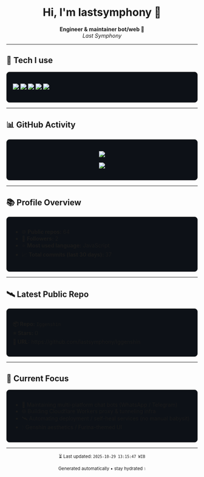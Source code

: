 <h1 align="center">Hi, I'm lastsymphony 👋</h1>

<p align="center">
  <b>Engineer & maintainer bot/web 🌌</b><br/>
  <i>Last Symphony</i>
</p>

---

<h2>🔗 Tech I use</h2>
<div style="border:1px solid #3a3a3a; border-radius:8px; padding:16px; background:#0d1117;">
  <p align="left">
  <img src="https://img.shields.io/badge/Node.js-000?style=for-the-badge&logo=node.js&logoColor=00ff00" />
  <img src="https://img.shields.io/badge/JavaScript-000?style=for-the-badge&logo=javascript&logoColor=ffdf00" />
  <img src="https://img.shields.io/badge/Python-000?style=for-the-badge&logo=python&logoColor=00a3e8" />
  <img src="https://img.shields.io/badge/Cloudflare%20Workers-000?style=for-the-badge&logo=cloudflare" />
  <img src="https://img.shields.io/badge/WhatsApp%20Bot-000?style=for-the-badge&logo=whatsapp&logoColor=25D366" />
</p>
</div>

---

<h2>📊 GitHub Activity</h2>
<div style="border:1px solid #3a3a3a; border-radius:8px; padding:16px; background:#0d1117;">
  <p align="center">
    <img src="https://github-readme-streak-stats.herokuapp.com?user=lastsymphony&theme=transparent" />
  </p>

  <p align="center">
    <img src="https://github-readme-stats.vercel.app/api/top-langs/?username=lastsymphony&layout=compact&theme=transparent" />
  </p>
</div>

---

<h2>📚 Profile Overview</h2>
<div style="border:1px solid #3a3a3a; border-radius:8px; padding:16px; background:#0d1117;">
  <ul>
    <li>🌐 <b>Public repos:</b> 64</li>
    <li>👥 <b>Followers:</b> 2</li>
    <li>⭐ <b>Most used language:</b> JavaScript</li>
    <li>📈 <b>Total commits (last 30 days):</b> 37</li>
  </ul>
</div>

---

<h2>🛰 Latest Public Repo</h2>
<div style="border:1px solid #3a3a3a; border-radius:8px; padding:16px; background:#0d1117;">
  <p>
    <b>📦 Repo:</b> <code>Iggenshin</code><br/>
    <b>⭐ Stars:</b> 0<br/>
    <b>🔗 URL:</b> https://github.com/lastsymphony/Iggenshin
  </p>
</div>

---

<h2>🚀 Current Focus</h2>
<div style="border:1px solid #3a3a3a; border-radius:8px; padding:16px; background:#0d1117;">
  <ul>
    <li>🤖 Maintaining multi-platform chat bots (WhatsApp / Telegram)</li>
    <li>🌐 Building Cloudflare Workers proxy & tunneling infra</li>
    <li>🛰 Automating deployment / self-heal services (no manual babysit)</li>
    <li>💧 Genshin aesthetics / Furina-themed UI</li>
  </ul>
</div>

---

<p align="center">
  <sub>⏳ Last updated: <code>2025-10-29 13:15:47 WIB</code></sub>
</p>

<p align="center">
  <sub>Generated automatically • stay hydrated 💧</sub>
</p>
